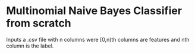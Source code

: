 # Multinomial Naive Bayes Classifier from scratch

Inputs a .csv file with n columns were [0,n)th columns are features and nth column is the label.
